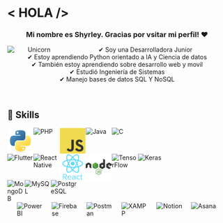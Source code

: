 <h1> < HOLA /> </h1>

<h3 align="center">Mi nombre es Shyrley. Gracias por vsitar mi perfil! ❤️ <br></h3>

<p align="center">
  
  <img align="left" width=130px alt="Unicorn" src="https://media.giphy.com/media/3ohs4BSacFKI7A717y/giphy.gif" />
  ✔ Soy una Desarrolladora Junior<br>
  ✔ Estoy aprendiendo Python orientado a IA y Ciencia de datos<br>
  ✔ También estoy aprendiendo sobre desarrollo web y movil <br>
  ✔ Estudió Ingeniería de Sistemas<br>
  ✔ Manejo bases de datos SQL Y NoSQL<br>
</p>

<br>

<div style="display: flex; flex-direction: column;">
  <h2>🌟 Skills</h2>
  <!-- Lenguajes -->
  <div display: flex; flex-direction: column; gap: 20px;">
      <img align="left" alt="Python" width="60px" src="https://raw.githubusercontent.com/devicons/devicon/master/icons/python/python-original.svg"/>
      <img align="left" alt="PHP" width="60px" src="https://www.vectorlogo.zone/logos/php/php-icon.svg"/>
      <img align="left" alt="JavaScript" width="60px" src="https://raw.githubusercontent.com/devicons/devicon/master/icons/javascript/javascript-original.svg"/>
      <img align="left" alt="Java" width="60px" src="https://www.vectorlogo.zone/logos/java/java-icon.svg"/>
      <img align="left" alt="C" width="60px" src="https://seeklogo.com/images/C/c-sharp-c-logo-02F17714BA-seeklogo.com.png"/>
  </div>
  <!-- Frameworks -->
  <div display: flex; flex-direction: column; gap: 20px;">
      <img align="left" alt="Flutter" width="60px" src="https://www.vectorlogo.zone/logos/flutterio/flutterio-icon.svg"/>
      <img align="left" alt="React Native" width="60px" src="https://seeklogo.com/images/R/react-native-logo-221C671C70-seeklogo.com.png"/>
      <img align="left" alt="React" width="60px" src="https://raw.githubusercontent.com/devicons/devicon/master/icons/react/react-original-wordmark.svg"/>
      <img align="left" alt="Node.js" width="60px" src="https://raw.githubusercontent.com/devicons/devicon/master/icons/nodejs/nodejs-original-wordmark.svg"/>
      <img align="left" alt="TensorFlow" width="60px" src="https://www.vectorlogo.zone/logos/tensorflow/tensorflow-icon.svg"/>
      <img align="left" alt="Keras" width="60px" src="https://seeklogo.com/images/K/keras-logo-6B06C2FC2D-seeklogo.com.png"/>
  </div>
  <!-- Bases de datos -->
  <div display: flex; flex-direction: column; gap: 20px;">
      <img align="left" alt="MongoDB" width="40px" src="https://seeklogo.com/images/M/mongodb-logo-655F7D542D-seeklogo.com.png"/>
      <img align="left" alt="MySQL" width="60px" src="https://www.vectorlogo.zone/logos/mysql/mysql-icon.svg"/>
      <img align="left" alt="PostgreSQL" width="60px" src="https://seeklogo.com/images/P/postgresql-logo-5309879B58-seeklogo.com.png"/>
  </div>
  <!-- Herramientas -->
  <div style="display: flex; justify-content: center; gap: 20px; flex-wrap: wrap; margin-bottom: 20px;">
      <img align="left" alt="Power BI" width="60px" src="https://seeklogo.com/images/P/power-bi-icon-logo-E1B451ED39-seeklogo.com.png"/>
      <img align="left" alt="Firebase" width="60px" src="https://www.vectorlogo.zone/logos/firebase/firebase-icon.svg"/>
      <img align="left" alt="Postman" width="60px" src="https://www.vectorlogo.zone/logos/getpostman/getpostman-icon.svg"/>
      <img align="left" alt="XAMPP" width="60px" src="https://seeklogo.com/images/X/xampp-logo-1C1A9E3689-seeklogo.com.png"/>
      <img align="left" alt="Notion" width="60px" src="https://seeklogo.com/images/N/notion-icon-logo-D1D5998962-seeklogo.com.png"/>
      <img align="left" alt="Asana" width="60px" src="https://seeklogo.com/images/A/asana-logo-B759BB50CD-seeklogo.com.png"/>
  </div>
</div>
